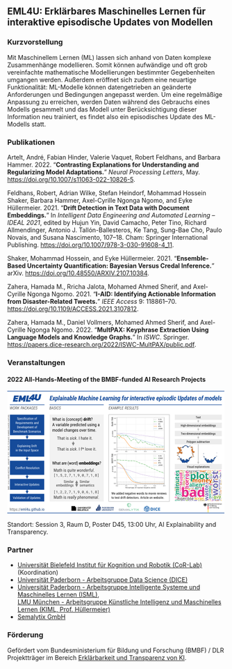 ## EML4U: Erklärbares Maschinelles Lernen für interaktive episodische Updates von Modellen

### Kurzvorstellung

Mit Maschinellem Lernen (ML) lassen sich anhand von Daten komplexe Zusammenhänge modellieren. Somit können aufwändige und oft grob vereinfachte mathematische Modellierungen bestimmter Gegebenheiten umgangen werden. Außerdem eröffnet sich zudem eine neuartige Funktionalität: ML-Modelle können datengetrieben an geänderte Anforderungen und Bedingungen angepasst werden. Um eine regelmäßige Anpassung zu erreichen, werden Daten während des Gebrauchs eines Modells gesammelt und das Modell unter Berücksichtigung dieser Information neu trainiert, es findet also ein episodisches Update des ML-Modells statt.

### Publikationen

Artelt, André, Fabian Hinder, Valerie Vaquet, Robert Feldhans, and
Barbara Hammer. 2022. “**Contrasting Explanations for Understanding and
Regularizing Model Adaptations.**” *Neural Processing Letters*, May.
<https://doi.org/10.1007/s11063-022-10826-5>.

Feldhans, Robert, Adrian Wilke, Stefan Heindorf, Mohammad Hossein
Shaker, Barbara Hammer, Axel-Cyrille Ngonga Ngomo, and Eyke Hüllermeier. 2021.
“**Drift Detection in Text Data with Document Embeddings.**” In
*Intelligent Data Engineering and Automated Learning – IDEAL 2021*,
edited by Hujun Yin, David Camacho, Peter Tino, Richard Allmendinger,
Antonio J. Tallón-Ballesteros, Ke Tang, Sung-Bae Cho, Paulo Novais, and
Susana Nascimento, 107–18. Cham: Springer International Publishing.
<https://doi.org/10.1007/978-3-030-91608-4_11>.

Shaker, Mohammad Hossein, and Eyke Hüllermeier. 2021. “**Ensemble-Based
Uncertainty Quantification: Bayesian Versus Credal Inference.**” arXiv.
<https://doi.org/10.48550/ARXIV.2107.10384>.

Zahera, Hamada M., Rricha Jalota, Mohamed Ahmed Sherif, and Axel-Cyrille
Ngonga Ngomo. 2021. “**I-AID: Identifying Actionable Information from
Disaster-Related Tweets.**” *IEEE Access* 9: 118861–70.
<https://doi.org/10.1109/ACCESS.2021.3107812>.

Zahera, Hamada M., Daniel Vollmers, Mohamed Ahmed Sherif, and
Axel-Cyrille Ngonga Ngomo. 2022. “**MultPAX: Keyphrase Extraction Using
Language Models and Knowledge Graphs.**” In *ISWC*. Springer.
<https://papers.dice-research.org/2022/ISWC-MultPAX/public.pdf>.

### Veranstaltungen

#### 2022 All-Hands-Meeting of the BMBF-funded AI Research Projects

[![EML4U Poster](/assets/img/EML4U-poster-BMBF-AHM-2022-preview.png)](/assets/img/EML4U-poster-BMBF-AHM-2022.png)

Standort: Session 3, Raum D, Poster D45, 13:00 Uhr, AI Explainability and Transparency.

### Partner

- [Universität Bielefeld Institut für Kognition und Robotik (CoR-Lab)](https://www.cit-ec.de/en/tcs) (Koordination)
- [Universität Paderborn - Arbeitsgruppe Data Science (DICE)](https://dice-research.org/EML4U)
- [Universität Paderborn - Arbeitsgruppe Intelligente Systeme und Maschinelles Lernen (ISML)](https://en.cs.uni-paderborn.de/is),  
  [LMU München - Arbeitsgruppe Künstliche Intelligenz und Maschinelles Lernen (KIML, Prof. Hüllermeier)](https://www.kiml.ifi.lmu.de/)
- [Semalytix GmbH](https://www.semalytix.com/)

### Förderung

Gefördert vom Bundesministerium für Bildung und Forschung (BMBF) / DLR Projektträger im Bereich [Erklärbarkeit und Transparenz von KI](https://www.softwaresysteme.pt-dlr.de/de/ki-erkl-rbarkeit-und-transparenz.php).
